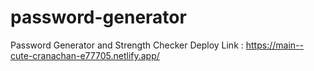 # password-generator
Password Generator and Strength Checker
Deploy Link : https://main--cute-cranachan-e77705.netlify.app/
